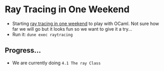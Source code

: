 # Ray Tracing in One Weekend 

- Starting [ray tracing in one weekend](https://raytracing.github.io/books/RayTracingInOneWeekend.html) to play with OCaml. Not sure how far we will go but it looks fun so we want to give it a try...
- Run it: `dune exec raytracing`

## Progress...

- We are currently doing `4.1 The ray Class`
